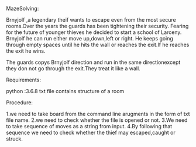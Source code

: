 
MazeSolving:

Brnyjolf ,a legendary theif wants to escape even  from the most secure rooms.Over the years the guards has been tightening their security.
Fearing for the future of younger thieves he decided to start a school of Larceny.
Brnyjolf  he can run either move up,down,left or right.
He keeps going through empty spaces until he hits the wall or reaches the exit.If he reaches the exit he wins.

The guards copys Brnyjolf  direction and run in the same directionexcept they don not go through the exit.They treat it like a wall.

Requirements:

python :3.6.8
txt file contains structure of a room

Procedure:

1.we need to take board from the command line arugments in the form of txt file name.
2.we need to check whether the file is opened or not.
3.We need to take sequence of moves as a string from input.
4.By following that sequence we need to check whether the thief may escaped,caught or struck.

